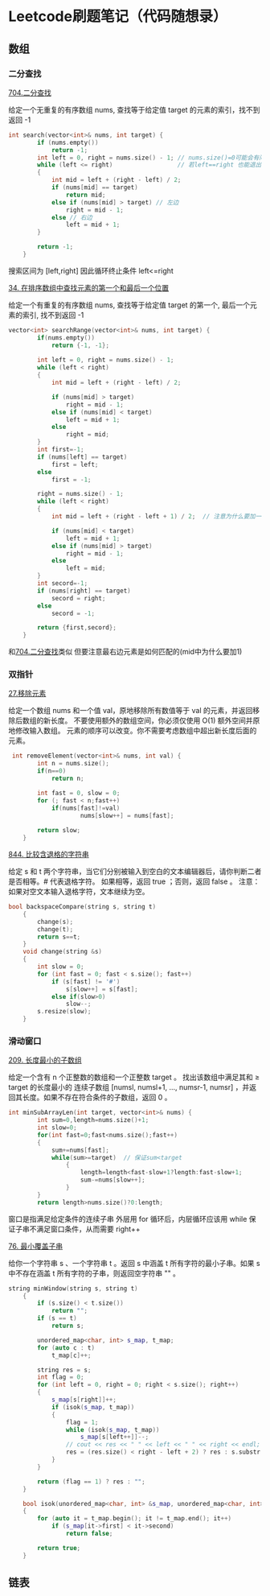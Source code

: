 # Leetcode刷题笔记（代码随想录）
## 数组
### 二分查找

[704.二分查找](https://leetcode-cn.com/problems/binary-search/)

给定一个无重复的有序数组 nums, 查找等于给定值 target 的元素的索引，找不到返回 -1
```cpp
int search(vector<int>& nums, int target) {
        if (nums.empty())
            return -1;
        int left = 0, right = nums.size() - 1; // nums.size()=0可能会有问题
        while (left <= right)                  // 若left==right 也能退出
        {
            int mid = left + (right - left) / 2;
            if (nums[mid] == target)
                return mid;
            else if (nums[mid] > target) // 左边
                right = mid - 1;
            else // 右边
                left = mid + 1;
        }

        return -1;
    }
```
搜索区间为 [left,right] 因此循环终止条件 left<=right 

[34. 在排序数组中查找元素的第一个和最后一个位置](https://leetcode-cn.com/problems/find-first-and-last-position-of-element-in-sorted-array/)

给定一个有重复的有序数组 nums, 查找等于给定值 target 的第一个, 最后一个元素的索引, 找不到返回 -1
```cpp
vector<int> searchRange(vector<int>& nums, int target) {
        if(nums.empty())
            return {-1, -1};
            
        int left = 0, right = nums.size() - 1;
        while (left < right)
        {
            int mid = left + (right - left) / 2;

            if (nums[mid] > target)
                right = mid - 1;
            else if (nums[mid] < target)
                left = mid + 1;
            else
                right = mid;
        }
        int first=-1;
        if (nums[left] == target)
            first = left;
        else
            first = -1;

        right = nums.size() - 1;
        while (left < right)
        {
            int mid = left + (right - left + 1) / 2;  // 注意为什么要加一

            if (nums[mid] < target)
                left = mid + 1;
            else if (nums[mid] > target)
                right = mid - 1;
            else
                left = mid;
        }
        int secord=-1;
        if (nums[right] == target)
            secord = right;
        else
            secord = -1;

        return {first,secord};
    }
```
和[704.二分查找](https://leetcode-cn.com/problems/binary-search/)类似 但要注意最右边元素是如何匹配的(mid中为什么要加1)
### 双指针
[27.移除元素](https://leetcode-cn.com/problems/remove-element/)

给定一个数组 nums 和一个值 val，原地移除所有数值等于 val 的元素，并返回移除后数组的新长度。
不要使用额外的数组空间，你必须仅使用 O(1) 额外空间并原地修改输入数组。
元素的顺序可以改变。你不需要考虑数组中超出新长度后面的元素。
```cpp
 int removeElement(vector<int>& nums, int val) {
        int n = nums.size();
        if(n==0)
            return n;

        int fast = 0, slow = 0;
        for (; fast < n;fast++)
            if(nums[fast]!=val)
                    nums[slow++] = nums[fast];
               
        return slow;
    }
```

[844. 比较含退格的字符串](https://leetcode-cn.com/problems/backspace-string-compare/)

给定 s 和 t 两个字符串，当它们分别被输入到空白的文本编辑器后，请你判断二者是否相等。# 代表退格字符。
如果相等，返回 true ；否则，返回 false 。
注意：如果对空文本输入退格字符，文本继续为空。

```cpp
bool backspaceCompare(string s, string t)
    {
        change(s);
        change(t);
        return s==t;
    }
    void change(string &s)
    {
        int slow = 0;
        for (int fast = 0; fast < s.size(); fast++)
            if (s[fast] != '#')
                s[slow++] = s[fast];
            else if(slow>0)
                slow--;
        s.resize(slow);
    }
```
### 滑动窗口
[209. 长度最小的子数组](https://leetcode-cn.com/problems/minimum-size-subarray-sum/)

给定一个含有 n 个正整数的数组和一个正整数 target 。
找出该数组中满足其和 ≥ target 的长度最小的 连续子数组 [numsl, numsl+1, ..., numsr-1, numsr] ，并返回其长度。如果不存在符合条件的子数组，返回 0 。

```cpp
int minSubArrayLen(int target, vector<int>& nums) {
        int sum=0,length=nums.size()+1;
        int slow=0;
        for(int fast=0;fast<nums.size();fast++)
        {
            sum+=nums[fast];
            while(sum>=target)  // 保证sum<target
                {
                    length=length<fast-slow+1?length:fast-slow+1;
                    sum-=nums[slow++];
                }
        }                    
        return length>nums.size()?0:length;
```
窗口是指满足给定条件的连续子串
外层用 for 循环后，内层循环应该用 while 保证子串不满足窗口条件，从而需要 right++

[76. 最小覆盖子串](https://leetcode-cn.com/problems/minimum-window-substring/)

给你一个字符串 s 、一个字符串 t 。返回 s 中涵盖 t 所有字符的最小子串。如果 s 中不存在涵盖 t 所有字符的子串，则返回空字符串 "" 。

```cpp
string minWindow(string s, string t)
    {
        if (s.size() < t.size())
            return "";
        if (s == t)
            return s;

        unordered_map<char, int> s_map, t_map;
        for (auto c : t)
            t_map[c]++;

        string res = s;
        int flag = 0;
        for (int left = 0, right = 0; right < s.size(); right++)
        {
            s_map[s[right]]++;
            if (isok(s_map, t_map))
            {
                flag = 1;
                while (isok(s_map, t_map))
                    s_map[s[left++]]--;
                // cout << res << " " << left << " " << right << endl;
                res = (res.size() < right - left + 2) ? res : s.substr(left - 1, right - left + 2);
            }
        }

        return (flag == 1) ? res : "";
    }

    bool isok(unordered_map<char, int> &s_map, unordered_map<char, int> &t_map)
    {
        for (auto it = t_map.begin(); it != t_map.end(); it++)
            if (s_map[it->first] < it->second)
                return false;

        return true;
    }
```
## 链表